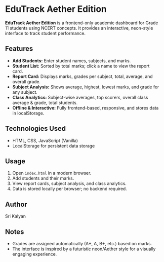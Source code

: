 # EduTrack Aether Edition

**EduTrack Aether Edition** is a frontend-only academic dashboard for Grade 11 students using NCERT concepts. It provides an interactive, neon-style interface to track student performance.

## Features

- **Add Students:** Enter student names, subjects, and marks.
- **Student List:** Sorted by total marks; click a name to view the report card.
- **Report Card:** Displays marks, grades per subject, total, average, and overall grade.
- **Subject Analysis:** Shows average, highest, lowest marks, and grade for any subject.
- **Class Analytics:** Subject-wise averages, top scorers, overall class average & grade, total students.
- **Offline & Interactive:** Fully frontend-based, responsive, and stores data in localStorage.

## Technologies Used

- HTML, CSS, JavaScript (Vanilla)
- LocalStorage for persistent data storage

## Usage

1. Open `index.html` in a modern browser.
2. Add students and their marks.
3. View report cards, subject analysis, and class analytics.
4. Data is stored locally per browser; no backend required.

## Author

Sri Kalyan

## Notes

- Grades are assigned automatically (A+, A, B+, etc.) based on marks.
- The interface is inspired by a futuristic neon/Aether style for a visually engaging experience.

